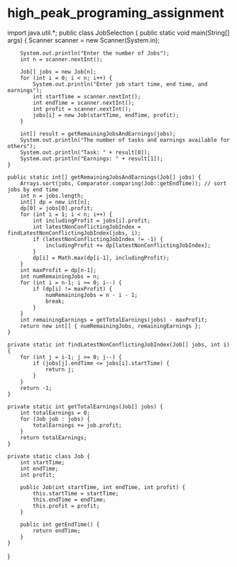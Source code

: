 # high_peak_programing_assignment
import java.util.*;
public class JobSelection 
{
	public static void main(String[] args) {
	    Scanner scanner = new Scanner(System.in);

	    System.out.println("Enter the number of Jobs");
	    int n = scanner.nextInt();

	    Job[] jobs = new Job[n];
	    for (int i = 0; i < n; i++) {
	        System.out.println("Enter job start time, end time, and earnings");
	        int startTime = scanner.nextInt();
	        int endTime = scanner.nextInt();
	        int profit = scanner.nextInt();
	        jobs[i] = new Job(startTime, endTime, profit);
	    }

	    int[] result = getRemainingJobsAndEarnings(jobs);
	    System.out.println("The number of tasks and earnings available for others");
	    System.out.println("Task: " + result[0]);
	    System.out.println("Earnings: " + result[1]);
	}

	public static int[] getRemainingJobsAndEarnings(Job[] jobs) {
	    Arrays.sort(jobs, Comparator.comparing(Job::getEndTime)); // sort jobs by end time
	    int n = jobs.length;
	    int[] dp = new int[n];
	    dp[0] = jobs[0].profit;
	    for (int i = 1; i < n; i++) {
	        int includingProfit = jobs[i].profit;
	        int latestNonConflictingJobIndex = findLatestNonConflictingJobIndex(jobs, i);
	        if (latestNonConflictingJobIndex != -1) {
	            includingProfit += dp[latestNonConflictingJobIndex];
	        }
	        dp[i] = Math.max(dp[i-1], includingProfit);
	    }
	    int maxProfit = dp[n-1];
	    int numRemainingJobs = n;
	    for (int i = n-1; i >= 0; i--) {
	        if (dp[i] != maxProfit) {
	            numRemainingJobs = n - i - 1;
	            break;
	        }
	    }
	    int remainingEarnings = getTotalEarnings(jobs) - maxProfit;
	    return new int[] { numRemainingJobs, remainingEarnings };
	}

	private static int findLatestNonConflictingJobIndex(Job[] jobs, int i) {
	    for (int j = i-1; j >= 0; j--) {
	        if (jobs[j].endTime <= jobs[i].startTime) {
	            return j;
	        }
	    }
	    return -1;
	}

	private static int getTotalEarnings(Job[] jobs) {
	    int totalEarnings = 0;
	    for (Job job : jobs) {
	        totalEarnings += job.profit;
	    }
	    return totalEarnings;
	}

	private static class Job {
	    int startTime;
	    int endTime;
	    int profit;

	    public Job(int startTime, int endTime, int profit) {
	        this.startTime = startTime;
	        this.endTime = endTime;
	        this.profit = profit;
	    }

	    public int getEndTime() {
	        return endTime;
	    }
	}
}

